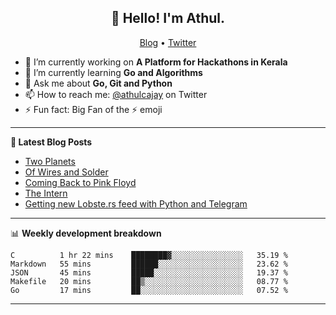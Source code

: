 <h2 align="center">👋 Hello! I'm Athul.</h2>
<p align="center">
  <a href="https://blog.athulcyriac.xyz">Blog</a> •
  <a href="https://twitter.com/athulcajay">Twitter</a>
</p>


- 🔭 I’m currently working on **A Platform for Hackathons in Kerala**
- 🌱 I’m currently learning **Go and Algorithms**
- 💬 Ask me about **Go, Git and Python**
- 📫 How to reach me: [@athulcajay](https://twitter.com/athulcajay) on Twitter
- ⚡ Fun fact: Big Fan of the :zap: emoji

-------

**📝 Latest Blog Posts**

<!-- BLOG-POST-LIST:START -->
- [Two Planets](https://blog.athulcyriac.xyz/blog/two-planets/)
- [Of Wires and Solder](https://blog.athulcyriac.xyz/blog/macropad/)
- [Coming Back to Pink Floyd](https://blog.athulcyriac.xyz/blog/pink-floyd/)
- [The Intern](https://blog.athulcyriac.xyz/blog/frappe-internship/)
- [Getting new Lobste.rs feed with Python and Telegram](https://blog.athulcyriac.xyz/blog/lobsters_feed/)
<!-- BLOG-POST-LIST:END -->

-------

📊 **Weekly development breakdown**
<!--START_SECTION:waka-->
```text
C          1 hr 22 mins    ████████▓░░░░░░░░░░░░░░░░   35.19 % 
Markdown   55 mins         ██████░░░░░░░░░░░░░░░░░░░   23.62 % 
JSON       45 mins         █████░░░░░░░░░░░░░░░░░░░░   19.37 % 
Makefile   20 mins         ██▒░░░░░░░░░░░░░░░░░░░░░░   08.77 % 
Go         17 mins         ██░░░░░░░░░░░░░░░░░░░░░░░   07.52 % 
```
<!--END_SECTION:waka-->

-------
